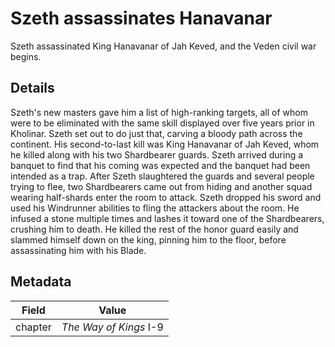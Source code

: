 # Szeth assassinates Hanavanar
Szeth assassinated King Hanavanar of Jah Keved, and the Veden civil war begins.

## Details
Szeth's new masters gave him a list of high-ranking targets, all of whom were to be eliminated with the same skill displayed over five years prior in Kholinar. Szeth set out to do just that, carving a bloody path across the continent. His second-to-last kill was King Hanavanar of Jah Keved, whom he killed along with his two Shardbearer guards. Szeth arrived during a banquet to find that his coming was expected and the banquet had been intended as a trap. After Szeth slaughtered the guards and several people trying to flee, two Shardbearers came out from hiding and another squad wearing half-shards enter the room to attack. Szeth dropped his sword and used his Windrunner abilities to fling the attackers about the room. He infused a stone multiple times and lashes it toward one of the Shardbearers, crushing him to death. He killed the rest of the honor guard easily and slammed himself down on the king, pinning him to the floor, before assassinating him with his Blade.

## Metadata
| Field | Value |
| ----- | ----- |
| chapter | *The Way of Kings* I-9 |
